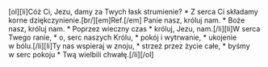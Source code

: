 [ol][li]Cóż Ci, Jezu, damy za Twych łask strumienie? * Z serca Ci składamy korne dziękczynienie.[br/][em]Ref.[/em] Panie nasz, króluj nam. * Boże nasz, króluj nam. * Poprzez wieczny czas * króluj, Jezu, nam.[/li][li]W serca Twego ranie, * o, serc naszych Królu, * pokój i wytrwanie, * ukojenie w bólu.[/li][li]Ty nas wspieraj w znoju, * strzeż przez życie całe, * byśmy w serc pokoju * Twą wielbili chwałę.[/li][/ol]